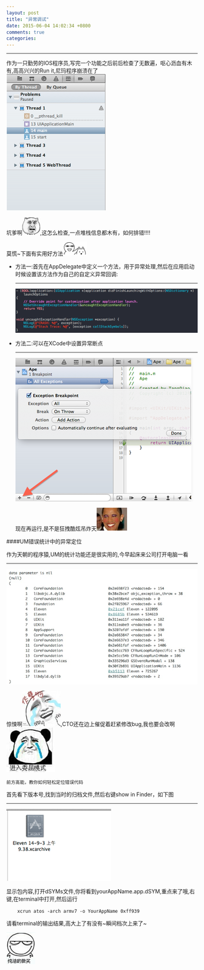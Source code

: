```yaml
---
layout: post
title: "异常调试"
date: 2015-06-04 14:02:34 +0800
comments: true
categories: 
---
```


___

作为一只勤劳的IOS程序员,写完一个功能之后前后检查了无数遍，呕心沥血有木有,高高兴兴的Run it,尼玛程序崩溃在了
<img src="/images/exceptionDebug/exception.png">

坑爹啊<img src="/images/exceptionDebug/kuqi.png">,这怎么检查,一点堆栈信息都木有，如何排错!!!!

莫慌~下面有实用好方法<img src="/images/exceptionDebug/guai.jpg">

*	方法一:首先在AppDelegate中定义一个方法，用于异常处理,然后在应用启动时候设置该方法作为自己的自定义异常回调:

	---
	<img src="/images/exceptionDebug/exceptionStack.png">

*	方法二:可以在XCode中设置异常断点

	---
	<img src="/images/exceptionDebug/exceptionBreakPoint.png">
	
	现在再运行,是不是狂拽酷炫吊炸天<img src="/images/exceptionDebug/cool.jpg">
	
####UM错误统计中的异常定位

作为天朝的程序猿,UM的统计功能还是很实用的,今早起床来公司打开电脑一看

---
<img src="/images/exceptionDebug/umException.png">

惊悚啊<img src="/images/exceptionDebug/zuonie.jpg">,CTO还在边上催促着赶紧修改bug,我也要会改啊<img src="/images/exceptionDebug/weiqu.jpg">


`前方高能，教你如何轻松定位错误代码`

首先看下版本号,找到当时的归档文件,然后右键show in Finder，如下图

---
<img src="/images/exceptionDebug/archive.png">

显示包内容,打开dSYMs文件,你将看到yourAppName.app.dSYM,重点来了哦,右键,在terminal中打开,然后运行

		xcrun atos -arch armv7 -o YourAppName 0xff939
请看terminal的输出结果,高大上了有没有~瞬间档次上来了~

<img src="/images/exceptionDebug/chunjiedeweixiao.jpg">